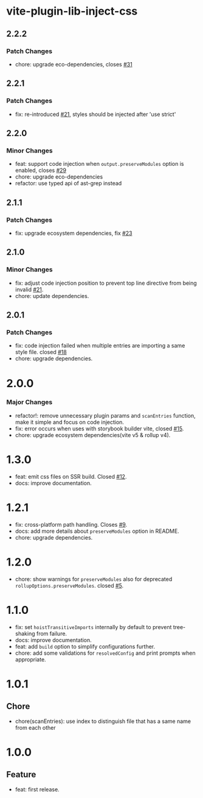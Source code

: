# vite-plugin-lib-inject-css

## 2.2.2

### Patch Changes

- chore: upgrade eco-dependencies, closes [#31](https://github.com/emosheeep/vite-plugin-lib-inject-css/issues/31)

## 2.2.1

### Patch Changes

- fix: re-introduced [#21](https://github.com/emosheeep/vite-plugin-lib-inject-css/issues/21), styles should be injected after 'use strict'

## 2.2.0

### Minor Changes

- feat: support code injection when `output.preserveModules` option is enabled, closes [#29](https://github.com/emosheeep/vite-plugin-lib-inject-css/issues/29)
- chore: upgrade eco-dependencies
- refactor: use typed api of ast-grep instead

## 2.1.1

### Patch Changes

- fix: upgrade ecosystem dependencies, fix [#23](https://github.com/emosheeep/vite-plugin-lib-inject-css/issues/23)

## 2.1.0

### Minor Changes

- fix: adjust code injection position to prevent top line directive from being invalid [#21](https://github.com/emosheeep/vite-plugin-lib-inject-css/issues/21).
- chore: update dependencies.

## 2.0.1

### Patch Changes

- fix: code injection failed when multiple entries are importing a same style file. closed [#18](https://github.com/emosheeep/vite-plugin-lib-inject-css/issues/18)
- chore: upgrade dependencies.

# 2.0.0

### Major Changes

- refactor!: remove unnecessary plugin params and `scanEntries` function, make it simple and focus on code injection.
- fix: error occurs when uses with storybook builder vite, closed [#15](https://github.com/emosheeep/vite-plugin-lib-inject-css/issues/15).
- chore: upgrade ecosystem dependencies(vite v5 & rollup v4).

# 1.3.0

- feat: emit css files on SSR build. Closed [#12](https://github.com/emosheeep/vite-plugin-lib-inject-css/issues/12).
- docs: improve documentation.

# 1.2.1

- fix: cross-platform path handling. Closes [#9](https://github.com/emosheeep/vite-plugin-lib-inject-css/issues/9).
- docs: add more details about `preserveModules` option in README.
- chore: upgrade dependencies.

# 1.2.0

- chore: show warnings for `preserveModules` also for deprecated `rollupOptions.preserveModules`. closed [#5](https://github.com/emosheeep/vite-plugin-lib-inject-css/issues/5).

# 1.1.0

- fix: set `hoistTransitiveImports` internally by default to prevent tree-shaking from failure.
- docs: improve documentation.
- feat: add `build` option to simplify configurations further.
- chore: add some validations for `resolvedConfig` and print prompts when appropriate.

# 1.0.1

## Chore

- chore(scanEntries): use index to distinguish file that has a same name from each other

# 1.0.0

## Feature

- feat: first release.
